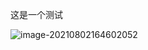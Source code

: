 这是一个测试

![image-20210802164602052](C:\Users\C190471\AppData\Roaming\Typora\typora-user-images\image-20210802164602052.png)

